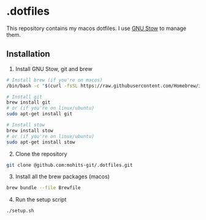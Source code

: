 # .dotfiles
This repository contains my macos dotfiles. I use [GNU Stow](https://www.gnu.org/software/stow/) to manage them.

## Installation
1. Install GNU Stow, git and brew
```bash
# Install brew (if you're on macos)
/bin/bash -c "$(curl -fsSL https://raw.githubusercontent.com/Homebrew/install/HEAD/install.sh)"

# Install git
brew install git
# or (if you're on linux/ubuntu)
sudo apt-get install git

# Install stow
brew install stow
# or (if you're on linux/ubuntu)
sudo apt-get install stow
```
2. Clone the repository
```bash
git clone @github.com:mohits-git/.dotfiles.git
```
3. Install all the brew packages (macos)
```bash
brew bundle --file Brewfile
```
4. Run the setup script
```bash
./setup.sh
```
